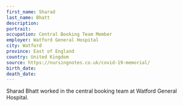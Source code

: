 ```yaml
---
first_name: Sharad
last_name: Bhatt
description: 
portrait: 
occupation: Central Booking Team Member
employer: Watford General Hospital
city: Watford
province: East of England
country: United Kingdom
source: https://nursingnotes.co.uk/covid-19-memorial/
birth_date: 
death_date: 
---
```


Sharad Bhatt worked in the central booking team at Watford General Hospital.
